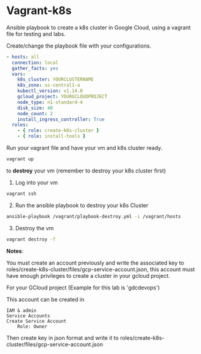 # Vagrant-k8s

Ansible playbook to create a k8s cluster in Google Cloud, using a vagrant file for testing and labs.

Create/change the playbook file with your configurations.

```yaml
- hosts: all
  connection: local
  gather_facts: yes
  vars:
    k8s_cluster: YOURCLUSTERNAME
    k8s_zone: us-central1-a
    kubectl_version: v1.14.0
    gcloud_project: YOURGCLOUDPROJECT
    node_type: n1-standard-4
    disk_size: 40
    node_count: 2
    install_ingress_controller: True
  roles:
    - { role: create-k8s-cluster }
    - { role: install-tools }
```

Run your vagrant file and have your vm and k8s cluster ready.

```bash
vagrant up
```

to **destroy** your vm (remember to destroy your k8s cluster first)

1. Log into your vm

```bash
vagrant ssh
```

2. Run the ansible playbook to destroy your k8s Cluster

```bash
ansible-playbook /vagrant/playbook-destroy.yml -i /vagrant/hosts
```

3. Destroy the vm

```bash
vagrant destroy -f
```

**Notes**:

You must create an account previously and write the associated key to roles/create-k8s-cluster/files/gcp-service-account.json, this account must have enough privileges to create a cluster in your gcloud project.

For your GCloud project (Example for this lab is 'gdcdevops')

This account can be created in

    IAM & admin
    Service Accounts
    Create Service Account
        Role: Owner

Then create key in json format and write it to roles/create-k8s-cluster/files/gcp-service-account.json
